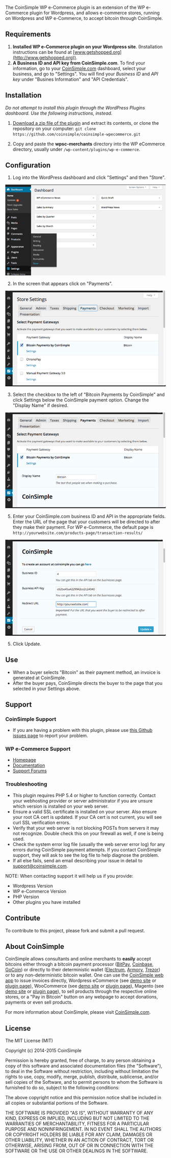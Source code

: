 
The CoinSimple WP e-Commerce plugin is an extension of the WP e-Commerce plugin for Wordpress, and allows e-commerce stores, running on Wordpress and  WP e-Commerce, to accept bitcoin through CoinSimple.

<!--more-->

## Requirements

1. **Installed WP e-Commerce plugin on your Wordpress site**. (Installation instructions can be found at [www.getshopped.org](http://www.getshopped.org)).
2. **A Business ID and API key from CoinSimple.com**. To find your information, go to your [CoinSimple.com](http://coinsimple.com) dashboard, select your business, and go to "Settings". You will find your *Business ID* and *API key* under "Busines Information" and "API Credentials".

## Installation

*Do not attempt to install this plugin through the WordPress Plugins dashboard. Use the following instructions, instead.*

1. [Download a zip file of the plugin](https://github.com/coinsimple/coinsimple-wpecommerce/archive/master.zip) and extract its contents, or clone the repository on your computer:
  `git clone https://github.com/coinsimple/coinsimple-wpecommerce.git`

2. Copy and paste the **wpsc-merchants** directory into the WP eCommerce directory, usually under `/wp-content/plugins/wp-e-commerce`.


## Configuration

1. Log into the WordPress dashboard and click "Settings" and then "Store".

  ![Select Settings then "Store"](/media/wpecommerce/wpecommerce-plugin-action-settings-store.png)

2. In the screen that appears click on "Payments".

  ![Payments with WP eCommerce](/media/wpecommerce/wpecommerce-plugin-screen-payments-coinsimple.png)

3. Select the checkbox to the left of "Bitcoin Payments by CoinSimple" and click Settings below the CoinSimple payment option. Change the "Display Name" if desired.  

  ![Bitcoin Payments by CoinSimple](/media/wpecommerce/wpecommerce-plugin-screen-payments-coinsimple-display_name.png)

5. Enter your CoinSimple.com business ID and API in the appropriate fields. Enter the URL of the page that your customers will be directed to after they make their payment. For WP e-Commerce, the default page is
`http://yourwebsite.com/products-page/transaction-results/`

  ![Business ID, API key and callback URL](/media/wpecommerce/wpecommerce-plugin-screen-payments-coinsimple-settings.png)

5. Click Update.

## Use

- When a buyer selects "Bitcoin" as their payment method, an invoice is generated at CoinSimple.
- After the buyer pays, CoinSimple directs the buyer to the page that you selected in your Settings above.

## Support

### CoinSimple Support

* If you are having a problem with this plugin, please use [this Github issues page](https://github.com/coinsimple/coinsimple-wpecommerce/issues) to report your problem.

### WP e-Commerce Support

* [Homepage](http://getshopped.org/)
* [Documentation](http://docs.getshopped.org/)
* [Support Forums](https://wordpress.org/support/plugin/wp-e-commerce)

### Troubleshooting

* This plugin requires PHP 5.4 or higher to function correctly. Contact your webhosting provider or server administrator if you are unsure which version is installed on your web server.
* Ensure a valid SSL certificate is installed on your server. Also ensure your root CA cert is updated. If your CA cert is not current, you will see curl SSL verification errors.
* Verify that your web server is not blocking POSTs from servers it may not recognize. Double check this on your firewall as well, if one is being used.
* Check the system error log file (usually the web server error log) for any errors during CoinSimple payment attempts. If you contact CoinSimple support, they will ask to see the log file to help diagnose the problem.
* If all else fails, send an email describing your issue in detail to [support@coinsimple.com](mailto:support@coinsimple.com).

NOTE: When contacting support it will help us if you provide:

* Wordpress Version
* WP e-Commerce Version
* PHP Version
* Other plugins you have installed

## Contribute

To contribute to this project, please fork and submit a pull request.


## About CoinSimple

CoinSimple allows consultants and online merchants to **easily** accept bitcoins either through a bitcoin payment processor ([BitPay](http://bitpay.com), [Coinbase](http://coinbase.com), [GoCoin](http://gocoin.com)) or directly to their deterministic wallet ([Electrum](http://electrum.org), [Armory](http://bitcoinarmory.com), [Trezor](http://www.bitcointrezor.com/)) or to any non-deterministic bitcoin wallet. One can use the [CoinSimple web app](https://coinsimple.com) to issue invoices directly, Wordpress eCommerce (see [demo site](http://wordpress.coinsimple.com) or [plugin page](https://github.com/coinsimple/coinsimple-wpecommerce)), WooCommerce (see [demo site](http://woocommerce.coinsimple.com) or [plugin page](https://github.com/coinsimple/coinsimple-woocommerce)), Magento (see [demo site](http://magento.coinsimple.com) or [plugin page](https://github.com/coinsimple/coinsimple-magento)), to sell products through the respective online stores, or a "Pay in Bitcoin" button on any webpage to accept donations, payments or even sell products.

For more information about CoinSimple, please visit [CoinSimple.com](https://coinsimple.com).


## License

The MIT License (MIT)

Copyright (c) 2014-2015 CoinSimple

Permission is hereby granted, free of charge, to any person obtaining a copy of this software and associated documentation files (the "Software"), to deal in the Software without restriction, including without limitation the rights to use, copy, modify, merge, publish, distribute, sublicense, and/or sell copies of the Software, and to permit persons to whom the Software is furnished to do so, subject to the following conditions:

The above copyright notice and this permission notice shall be included in all copies or substantial portions of the Software.

THE SOFTWARE IS PROVIDED "AS IS", WITHOUT WARRANTY OF ANY KIND, EXPRESS OR IMPLIED, INCLUDING BUT NOT LIMITED TO THE WARRANTIES OF MERCHANTABILITY, FITNESS FOR A PARTICULAR PURPOSE AND NONINFRINGEMENT. IN NO EVENT SHALL THE AUTHORS OR COPYRIGHT HOLDERS BE LIABLE FOR ANY CLAIM, DAMAGES OR OTHER LIABILITY, WHETHER IN AN ACTION OF CONTRACT, TORT OR OTHERWISE, ARISING FROM, OUT OF OR IN CONNECTION WITH THE SOFTWARE OR THE USE OR OTHER DEALINGS IN THE SOFTWARE.
